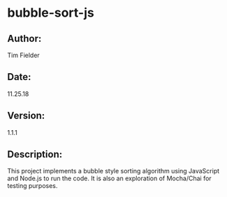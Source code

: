 # bubble-sort-js

## Author:
Tim Fielder

## Date:
11.25.18

## Version:
1.1.1

## Description:
This project implements a bubble style sorting algorithm using JavaScript and Node.js to run the code.  It is also an exploration of Mocha/Chai for testing purposes.


